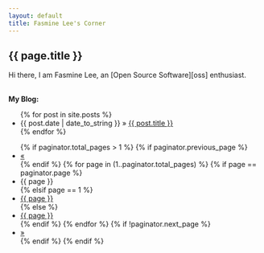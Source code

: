 ```yaml
---
layout: default
title: Fasmine Lee's Corner
---
```


<h2>{{ page.title }}</h2>
Hi there, I am Fasmine Lee, an [Open Source Software][oss] enthusiast.

<p><br/><b>My Blog:</b></p>
<ul class="posts">
  {% for post in site.posts %}
  <li>
    <span>{{ post.date | date_to_string }}</span> &raquo; 
    <a href="{{ post.url }}">{{ post.title }}</a>
  </li>{% endfor %}
</ul>

<nav class="text-center">
  <ul class="pagination">
    {% if paginator.total_pages > 1 %}
      {% if paginator.previous_page %}
        <li><a href="{{ paginator.previous_page_path | prepend: site.baseurl | prepend: site.url }}" aria-label="Previous"><span aria-hidden="true">&laquo;</span></a></li>
      {% endif %}
      {% for page in (1..paginator.total_pages) %}
        {% if page == paginator.page %}
          <li class="active"><span>{{ page }}</span></li>
        {% elsif page == 1 %}
          <li><a href="{{ '/' | prepend: site.baseurl | prepend: site.url  }}">{{ page }}</a></li>
        {% else %}
          <li><a href="{{ page |  prepend: '/' | prepend: site.baseurl | prepend: site.url }}">{{ page }}</a></li>
        {% endif %}
      {% endfor %}
      {% if !paginator.next_page %}
        <li><a href="{{ paginator.next_page_path | prepend: site.baseurl | prepend: site.url }}" aria-label="Next"><span aria-hidden="true">&raquo;</span></a></li>
      {% endif %}
    {% endif %}
  </ul>
</nav>


[oss]:http://en.wikipedia.org/wiki/Open_source